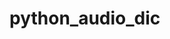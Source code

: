 # python_audio_dic
<a herf="https://briante25.github.io/python_audio_dic/python_audio%207891dda4f76349ff830ac013c63b4008.html"></a>

